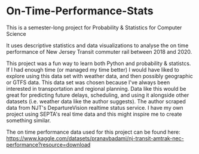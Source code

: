 # On-Time-Performance-Stats
This is a semester-long project for Probability & Statistics for Computer Science

It uses descriptive statistics and data visualizations to analyse the on time performance of New Jersey Transit
commuter rail between 2018 and 2020. 

This project was a fun way to learn both Python and probability & statistcs. If I had enough time (or managed my time better) I would have liked to explore using this data set with weather data, and then possibly geographic or GTFS data. This data set was chosen because I've always been interested in transportation and regional planning. Data like this would be great for predicting future delays, scheduling, and using it alongside other datasets (i.e. weather data like the author suggests). The author scraped data from NJT's DepartureVision realtime status service. I have my own project using SEPTA's real time data and this might inspire me to create something similar.

The on time performance data used for this project can be found here:
https://www.kaggle.com/datasets/pranavbadami/nj-transit-amtrak-nec-performance?resource=download
